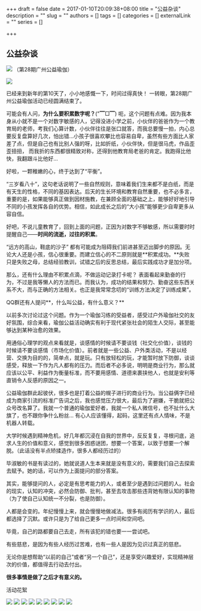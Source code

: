 +++
draft = false
date = 2017-01-10T20:09:38+08:00
title = "公益杂谈"
description = ""
slug = ""
authors = []
tags = []
categories = []
externalLink = ""
series = []

+++

## **公益杂谈**

![](https://raw.githubusercontent.com/lshcool/pic/master/202112142221962.jpg)
（第28期广州公益瑜伽）

![](https://raw.githubusercontent.com/lshcool/pic/master/202112142221967.jpg)

已经来到新年的第10天了，小小地感慨一下，时间过得真快！ 一转眼，第28期广州公益瑜伽活动已经圆满结束了。

可能会有人问，**为什么要积累数字呢？**("▔□▔) 呃，这个问题有点难。因为我本身从小就不是一个对数字敏感的人，记得没进小学之前，小伙伴的爸爸作为一个教育局的老师，考我们心算计数，小伙伴往往是张口就答，而我总要慢一拍，内心总要反复盘算好几次，怕出错...小孩子很喜欢攀比也容易自卑，虽然有些方面比人家差了点，但是自己也有比别人强的呀，比如折纸，小伙伴快，但是很马虎，作品歪歪扭扭， 而我折的东西都很精致对称，还得到他教育局老爸的肯定。我跑得比他快，我翻跟斗比他好...

好啦，一颗稚嫩的心，终于达到了“平衡”。

“三岁看八十”，这句老话说明了一些自然规则，意味着我们生来都不是白纸，而是有天生的性格，不同的基因表达。后天的生长环境和教育自然重要，也不必多言，重要的是，如果能够真正做到因材施教，在兼顾全面的基础之上，能够好好地引导不同的小孩发挥各自的优势。相信，如此成长之后的“大小孩”能够更少自卑更多从容自信。

好吧，不说儿童教育了，回到上面的问题，正因为对数字不够敏感，所以需要时时提醒自己——**时间的流逝，过往的积累**。

“远方的高山，鞋底的沙子” 都有可能成为阻碍我们前进甚至迈出脚步的原因。无论大人还是小孩，信心很重要。而建立信心的不二原则就是**积累成功。**失败只是失败之母，总结经验教训，试错之后的反思总结，最后实践成功才是加分项。

那么，还有什么理由不积累点滴，不做运动记录打卡呢？  表面看起来勤奋的行为，不过是我等懒人的方法而已。而我认为，成功的结果和努力、勤奋这些东西关系不大，而与正确的方法相关。也正是我常常念叨的“训练方法决定了训练成果”。

QQ群还有人提问**，什么叫公益，有什么意义？**

以前多次讨论过这个问题。作为一个瑜伽习练的受益者，感受过户外瑜伽社交的友好氛围，综合来看，瑜伽公益活动确实有利于现代紧张社会的陌生人交际，甚至能够达到某种治愈的效果。

用通俗心理学的观点来看就是，谈感情的时候请不要谈钱（社交化价值），谈钱的时候请不要谈感情（市场化价值）。前者就是一些公益、户外类活动，不是以经营、交换为目的的，简单点，就是玩。只有放轻松的玩，才能暂时放下防御，谈谈感受，释放一下作为凡人都有的压力。而后者不必多说，明明是商业行为，那么就应该以公平、利益作为衡量标准，而不要用感情、道德来裹挟他人，也就是安利等直销令人反感的原因之一。

公益瑜伽群此起彼伏，很多也是打着公益的幌子进行的商业行为。当公益俩字已经成为商家引流的标准广告词之后，我也感觉压力很大，最后为了避嫌，干脆就把公众号改名算了。我就一个普通的瑜伽爱好者，我就一个私人微信号，也不扯什么大旗了，也不跟你争什么粉丝... 有心人应该懂得，起码，这里还有点人情味，不是机器人转载。

大学时候遇到精神危机，好几年都沉浸在自我的世界中，反反复复，寻根问底，追求人生的价值和意义，感觉到很多困惑谜团，想要一个答案，以致于想要一个解脱。（此话没有半点矫揉造作，很多人都经历过的）

毕淑敏的书是有读过的，她就说道人生本来就是没有意义的，需要我们自己去探索去赋予。她的话，可以作为上面提问的部分答案。

其实，能够提问的人，必定是有思考能力的人，或者至少是遇到过问题的人。社会的现实，认知的冲突，必然会防御、批判，甚至去攻击那些违背她有限认知的事物（为了使自己认知统一不分裂，也是防御）。

人都是会变的。年纪慢慢上来，就会慢慢地做减法。很多有阅历有学识的人，最后都选择了沉默。或许只是为了给自己更多一点时间和空间吧。

毕竟，自己的路都要自己去走，所有该犯的错也要一一尝试吧。

有些慈悲，是因为有些人经历过苦难，也有一些人是因为见识过真正的慈悲。

无论你是想帮助“以前的自己”或者“另一个自己”，还是享受兴趣爱好，实现精神层次的价值，都值得去行动去付出。

**很多事情是做了之后才有意义的。**

活动花絮

![](https://raw.githubusercontent.com/lshcool/pic/master/202112142221968.jpg)
![](https://raw.githubusercontent.com/lshcool/pic/master/202112142221969.jpg)
![](https://raw.githubusercontent.com/lshcool/pic/master/202112142221970.jpg)
![](https://raw.githubusercontent.com/lshcool/pic/master/202112142221971.jpg)
![](https://raw.githubusercontent.com/lshcool/pic/master/202112142221973.jpg)
![](https://raw.githubusercontent.com/lshcool/pic/master/202112142221974.jpg)
![](https://raw.githubusercontent.com/lshcool/pic/master/202112142221975.jpg)
![](https://raw.githubusercontent.com/lshcool/pic/master/202112142221976.jpg)
![](https://raw.githubusercontent.com/lshcool/pic/master/202112142221977.jpg)